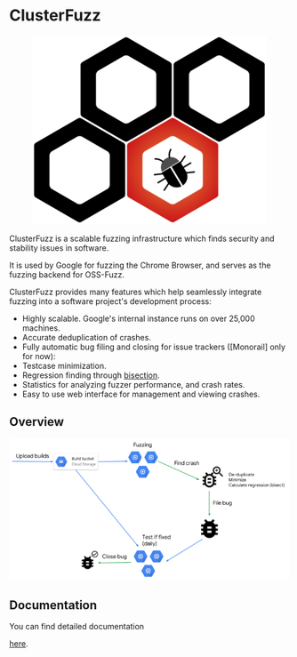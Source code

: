 # ClusterFuzz

<p align="center">
  <img src="docs/images/logo.png">
</p>

ClusterFuzz is a scalable fuzzing infrastructure which finds security and stability issues in software.

It is used by Google for fuzzing the Chrome Browser, and serves as the fuzzing backend for OSS-Fuzz.

ClusterFuzz provides many features which help seamlessly integrate fuzzing into
a software project's development process:
- Highly scalable. Google's internal instance runs on over 25,000 machines.
- Accurate deduplication of crashes.
- Fully automatic bug filing and closing for issue trackers ([Monorail] only for now):
- Testcase minimization.
- Regression finding through [bisection](https://en.wikipedia.org/wiki/Bisection_(software_engineering)).
- Statistics for analyzing fuzzer performance, and crash rates.
- Easy to use web interface for management and viewing crashes.

## Overview

![overview](docs/images/overview.png)

## Documentation
You can find detailed documentation

[here](https://google.github.io/clusterfuzz).
